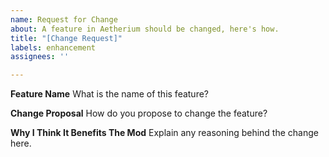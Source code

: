 ```yaml
---
name: Request for Change
about: A feature in Aetherium should be changed, here's how.
title: "[Change Request]"
labels: enhancement
assignees: ''

---
```


**Feature Name**
What is the name of this feature?

**Change Proposal**
How do you propose to change the feature?

**Why I Think It Benefits The Mod**
Explain any reasoning behind the change here.
